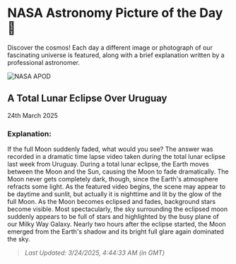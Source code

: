 
  # NASA Astronomy Picture of the Day 🌌

  Discover the cosmos! Each day a different image or photograph of our fascinating universe is featured, along with a brief explanation written by a professional astronomer.

![NASA APOD](undefined)

## A Total Lunar Eclipse Over Uruguay

24th March 2025

### Explanation: 

If the full Moon suddenly faded, what would you see? The answer was recorded in a dramatic time lapse video taken during the total lunar eclipse last week from Uruguay. During a total lunar eclipse, the Earth moves between the Moon and the Sun, causing the Moon to fade dramatically. The Moon never gets completely dark, though, since the Earth's atmosphere refracts some light. As the featured video begins, the scene may appear to be daytime and sunlit, but actually it is nighttime and lit by the glow of the full Moon. As the Moon becomes eclipsed and fades, background stars become visible. Most spectacularly, the sky surrounding the eclipsed moon suddenly appears to be full of stars and highlighted by the busy plane of our Milky Way Galaxy. Nearly two hours after the eclipse started, the Moon emerged from the Earth's shadow and its bright full glare again dominated the sky.

> _Last Updated: 3/24/2025, 4:44:33 AM (in GMT)_
